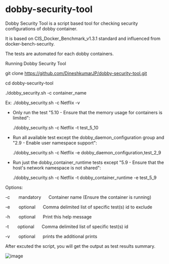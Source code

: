 # dobby-security-tool


Dobby Security Tool is a script based tool for checking security configurations of dobby container.

It is based on CIS_Docker_Benchmark_v1.3.1 standard and influenced from docker-bench-security.

The tests are automated for each dobby containers.

Running Dobby Security Tool

git clone https://github.com/DineshkumarJP/dobby-security-tool.git

cd dobby-security-tool

./dobby_security.sh -c container_name 


  Ex: ./dobby_security.sh -c Netflix -v
  
  
  - Only run the test "5.10 - Ensure that the memory usage for containers is limited":
  
      ./dobby_security.sh -c Netflix -t test_5_10
      
  - Run all available test except the dobby_daemon_configuration group and "2.9 - Enable user namespace support":
  
      ./dobby_security.sh -c Netflix -e dobby_daemon_configuration,test_2_9
      
  - Run just the dobby_container_runtime tests except "5.9 - Ensure that the host's network namespace is not shared":
  
      ./dobby_security.sh -c Netflix -t dobby_container_runtime -e test_5_9
  
Options:

  -c  &nbsp;&nbsp;&nbsp;&nbsp;&nbsp; mandatory &nbsp;&nbsp;&nbsp;&nbsp; Container name (Ensure the container is running)
  
  -e  &nbsp;&nbsp;&nbsp;&nbsp;&nbsp; optional &nbsp;&nbsp;&nbsp;&nbsp; Comma delimited list of specific test(s) id to exclude 
  
  -h  &nbsp;&nbsp;&nbsp;&nbsp;&nbsp; optional &nbsp;&nbsp;&nbsp;&nbsp; Print this help message
  
  -t  &nbsp;&nbsp;&nbsp;&nbsp;&nbsp; optional &nbsp;&nbsp;&nbsp;&nbsp; Comma delimited list of specific test(s) id
  
  -v  &nbsp;&nbsp;&nbsp;&nbsp;&nbsp; optional &nbsp;&nbsp;&nbsp;&nbsp; prints the additional prints
  


After excuted the script, you will get the output as test results summary.


![image](https://user-images.githubusercontent.com/79261622/162953578-d62afc70-2d0b-4195-bddf-2ebe53f6ec87.png)

